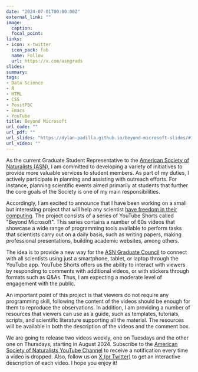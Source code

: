 ```yaml
---
date: "2024-07-01T00:00:00Z"
external_link: ""
image:
  caption: 
  focal_point: 
links:
- icon: x-twitter
  icon_pack: fab
  name: Follow
  url: https://x.com/asngrads
slides:
summary: 
tags:
- Data Science
- R
- HTML
- CSS
- PositPBC
- Emacs
- YouTube
title: Beyond Microsoft
url_code: ""
url_pdf: ""
url_slides: "https://dylan-padilla.github.io/beyond-microsoft-slides/#1"
url_video: ""
---
```


As the current Graduate Student Representative to the [American Society of Naturalists (ASN)](https://www.amnat.org/home.html), I am committed to developing a variety of initiatives to provide more valuable services to student members. As part of my duties, I actively participate in planning and assisting with outreach efforts. For instance, planning scientific events aimed primarily at students that further the core goals of the Society is one of my main responsibilities.

Accordingly, I am excited to announce that I have been working on a small but interesting project that will help any scientist <u>have freedom in their computing</u>. The project consists of a series of YouTube Shorts called "Beyond Microsoft". This series contains a number of 60s videos that showcase a wide range of programming tools available to perform tasks that scientists carry out on a daily basis, such as writing papers, making professional presentations, building academic websites, among others.

The idea is to provide a new way for the [ASN Graduate Council](https://asngrads.com/) to connect with all scientists using just a smartphone, tablet, or laptop through the YouTube app. YouTube Shorts offers us the ability to interact with viewers by responding to comments with additional videos, or with stickers through formats such as Q&As. Thus, I am expecting a moderate level of engagement with the public.

An important point of this project is that viewers do not require any programming skill, following the content of the videos should be enough for them to reproduce the observations. In addition, I am providing a number of resources that viewers can use as a guide, such as templates, tutorials, scripts, and scientific literature supporting all the material. The resources will be available in both the description of the videos and the comment box.

We are going to release two videos weekly, one on Tuesdays and the other one on Thursdays, starting in August 2024. Subscribe to the [American Society of Naturalists YouTube Channel](https://www.youtube.com/@asnamnat9152) to receive a notification every time a video is dropped. Also, follow us on [X (or Twitter)](https://x.com/asngrads/) to get an interactive description of each video. I hope you enjoy it!
